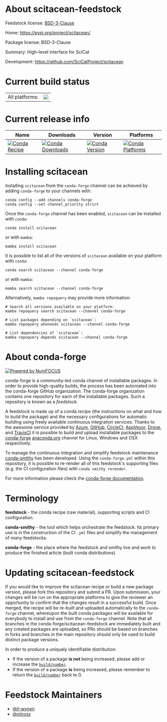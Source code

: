 About scitacean-feedstock
=========================

Feedstock license: [BSD-3-Clause](https://github.com/conda-forge/scitacean-feedstock/blob/main/LICENSE.txt)

Home: https://pypi.org/project/scitacean/

Package license: BSD-3-Clause

Summary: High-level interface for SciCat

Development: https://github.com/SciCatProject/scitacean

Current build status
====================


<table><tr><td>All platforms:</td>
    <td>
      <a href="https://dev.azure.com/conda-forge/feedstock-builds/_build/latest?definitionId=18480&branchName=main">
        <img src="https://dev.azure.com/conda-forge/feedstock-builds/_apis/build/status/scitacean-feedstock?branchName=main">
      </a>
    </td>
  </tr>
</table>

Current release info
====================

| Name | Downloads | Version | Platforms |
| --- | --- | --- | --- |
| [![Conda Recipe](https://img.shields.io/badge/recipe-scitacean-green.svg)](https://anaconda.org/conda-forge/scitacean) | [![Conda Downloads](https://img.shields.io/conda/dn/conda-forge/scitacean.svg)](https://anaconda.org/conda-forge/scitacean) | [![Conda Version](https://img.shields.io/conda/vn/conda-forge/scitacean.svg)](https://anaconda.org/conda-forge/scitacean) | [![Conda Platforms](https://img.shields.io/conda/pn/conda-forge/scitacean.svg)](https://anaconda.org/conda-forge/scitacean) |

Installing scitacean
====================

Installing `scitacean` from the `conda-forge` channel can be achieved by adding `conda-forge` to your channels with:

```
conda config --add channels conda-forge
conda config --set channel_priority strict
```

Once the `conda-forge` channel has been enabled, `scitacean` can be installed with `conda`:

```
conda install scitacean
```

or with `mamba`:

```
mamba install scitacean
```

It is possible to list all of the versions of `scitacean` available on your platform with `conda`:

```
conda search scitacean --channel conda-forge
```

or with `mamba`:

```
mamba search scitacean --channel conda-forge
```

Alternatively, `mamba repoquery` may provide more information:

```
# Search all versions available on your platform:
mamba repoquery search scitacean --channel conda-forge

# List packages depending on `scitacean`:
mamba repoquery whoneeds scitacean --channel conda-forge

# List dependencies of `scitacean`:
mamba repoquery depends scitacean --channel conda-forge
```


About conda-forge
=================

[![Powered by
NumFOCUS](https://img.shields.io/badge/powered%20by-NumFOCUS-orange.svg?style=flat&colorA=E1523D&colorB=007D8A)](https://numfocus.org)

conda-forge is a community-led conda channel of installable packages.
In order to provide high-quality builds, the process has been automated into the
conda-forge GitHub organization. The conda-forge organization contains one repository
for each of the installable packages. Such a repository is known as a *feedstock*.

A feedstock is made up of a conda recipe (the instructions on what and how to build
the package) and the necessary configurations for automatic building using freely
available continuous integration services. Thanks to the awesome service provided by
[Azure](https://azure.microsoft.com/en-us/services/devops/), [GitHub](https://github.com/),
[CircleCI](https://circleci.com/), [AppVeyor](https://www.appveyor.com/),
[Drone](https://cloud.drone.io/welcome), and [TravisCI](https://travis-ci.com/)
it is possible to build and upload installable packages to the
[conda-forge](https://anaconda.org/conda-forge) [anaconda.org](https://anaconda.org/)
channel for Linux, Windows and OSX respectively.

To manage the continuous integration and simplify feedstock maintenance
[conda-smithy](https://github.com/conda-forge/conda-smithy) has been developed.
Using the ``conda-forge.yml`` within this repository, it is possible to re-render all of
this feedstock's supporting files (e.g. the CI configuration files) with ``conda smithy rerender``.

For more information please check the [conda-forge documentation](https://conda-forge.org/docs/).

Terminology
===========

**feedstock** - the conda recipe (raw material), supporting scripts and CI configuration.

**conda-smithy** - the tool which helps orchestrate the feedstock.
                   Its primary use is in the construction of the CI ``.yml`` files
                   and simplify the management of *many* feedstocks.

**conda-forge** - the place where the feedstock and smithy live and work to
                  produce the finished article (built conda distributions)


Updating scitacean-feedstock
============================

If you would like to improve the scitacean recipe or build a new
package version, please fork this repository and submit a PR. Upon submission,
your changes will be run on the appropriate platforms to give the reviewer an
opportunity to confirm that the changes result in a successful build. Once
merged, the recipe will be re-built and uploaded automatically to the
`conda-forge` channel, whereupon the built conda packages will be available for
everybody to install and use from the `conda-forge` channel.
Note that all branches in the conda-forge/scitacean-feedstock are
immediately built and any created packages are uploaded, so PRs should be based
on branches in forks and branches in the main repository should only be used to
build distinct package versions.

In order to produce a uniquely identifiable distribution:
 * If the version of a package **is not** being increased, please add or increase
   the [``build/number``](https://docs.conda.io/projects/conda-build/en/latest/resources/define-metadata.html#build-number-and-string).
 * If the version of a package **is** being increased, please remember to return
   the [``build/number``](https://docs.conda.io/projects/conda-build/en/latest/resources/define-metadata.html#build-number-and-string)
   back to 0.

Feedstock Maintainers
=====================

* [@jl-wynen](https://github.com/jl-wynen/)
* [@nitrosx](https://github.com/nitrosx/)

